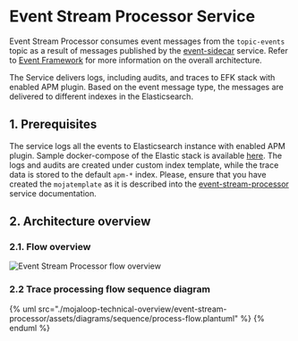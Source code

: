 # Event Stream Processor Service

Event Stream Processor consumes event messages from the `topic-events` topic as a result of messages published by the [event-sidecar](https://github.com/mojaloop/event-sidecar) service. Refer to [Event Framework](../event-framework/README.md) for more information on the overall architecture.

The Service delivers logs, including audits, and traces to EFK stack with enabled APM plugin. Based on the event message type, the messages are delivered to different indexes in the Elasticsearch.

## 1. Prerequisites

The service logs all the events to Elasticsearch instance with enabled APM plugin. Sample docker-compose of the Elastic stack is available [here](https://github.com/mojaloop/event-stream-processor/blob/master/test/util/scripts/docker-efk/docker-compose.yml). The logs and audits are created under custom index template, while the trace data is stored to the default `apm-*` index.
Please, ensure that you have created the `mojatemplate` as it is described into the [event-stream-processor](https://github.com/mojaloop/event-stream-processor#111-create-template) service documentation.

## 2. Architecture overview

### 2.1. Flow overview
![Event Stream Processor flow overview](./assets/diagrams/architePcture/event-stream-processor-overview.svg)


### 2.2 Trace processing flow sequence diagram
{% uml src="./mojaloop-technical-overview/event-stream-processor/assets/diagrams/sequence/process-flow.plantuml" %}
{% enduml %}
